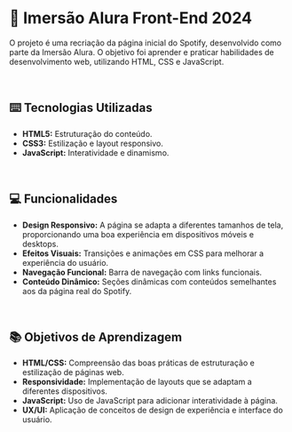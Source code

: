 <img src="https://grupoalura.notion.site/image/https%3A%2F%2Fprod-files-secure.s3.us-west-2.amazonaws.com%2F501588a2-50a4-4bb5-b6d6-639d6088ac31%2Fe960bbeb-0aa4-4bc2-9288-22730f34f7ac%2FImerso_Front_End_capa_(header)_do_Notion.png?table=block&id=53f23a8a-959e-4360-8524-e08b22c585b9&spaceId=501588a2-50a4-4bb5-b6d6-639d6088ac31&width=2000&userId=&cache=v2>" alt="" />
<h1>🤿 Imersão Alura Front-End 2024</h1>

<p>O projeto é uma recriação da página inicial do Spotify, desenvolvido como parte da Imersão Alura. O objetivo foi aprender e praticar habilidades de desenvolvimento web, utilizando HTML, CSS e JavaScript.</p>
</br>

<h2>⌨️ Tecnologias Utilizadas</h2>
<ul>
<li><b>HTML5:</b> Estruturação do conteúdo.</li>
<li><b>CSS3:</b> Estilização e layout responsivo.</li>
<li><b>JavaScript:</b> Interatividade e dinamismo.</li>
</ul>
</br>

<h2>💻 Funcionalidades</h2>
<ul>
<li><b>Design Responsivo:</b> A página se adapta a diferentes tamanhos de tela, proporcionando uma boa experiência em dispositivos móveis e desktops.</li>
<li><b>Efeitos Visuais:</b> Transições e animações em CSS para melhorar a experiência do usuário.</li>
<li><b>Navegação Funcional:</b> Barra de navegação com links funcionais.</li>
<li><b>Conteúdo Dinâmico:</b> Seções dinâmicas com conteúdos semelhantes aos da página real do Spotify.</li>
</ul>
</br>

<h2>📚 Objetivos de Aprendizagem</h2>
<ul>
<li><b>HTML/CSS:</b> Compreensão das boas práticas de estruturação e estilização de páginas web.</li>
<li><b>Responsividade:</b> Implementação de layouts que se adaptam a diferentes dispositivos.</li>
<li><b>JavaScript:</b> Uso de JavaScript para adicionar interatividade à página.</li>
<li><b>UX/UI:</b> Aplicação de conceitos de design de experiência e interface do usuário.</li>
</ul>
</br>
